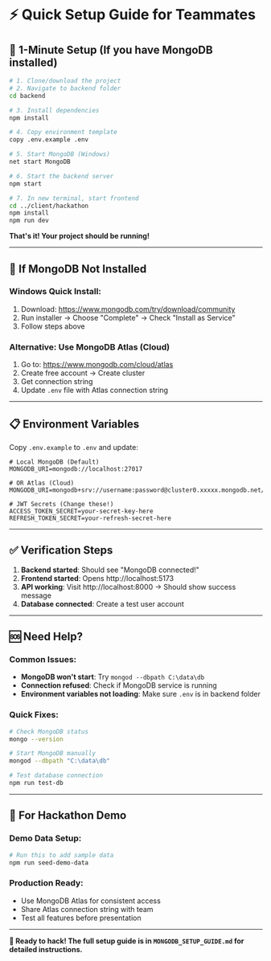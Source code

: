 # ⚡ Quick Setup Guide for Teammates

## 🚀 **1-Minute Setup** (If you have MongoDB installed)

```bash
# 1. Clone/download the project
# 2. Navigate to backend folder
cd backend

# 3. Install dependencies
npm install

# 4. Copy environment template
copy .env.example .env

# 5. Start MongoDB (Windows)
net start MongoDB

# 6. Start the backend server
npm start

# 7. In new terminal, start frontend
cd ../client/hackathon
npm install
npm run dev
```

**That's it! Your project should be running!**

---

## 🔧 **If MongoDB Not Installed**

### **Windows Quick Install:**
1. Download: https://www.mongodb.com/try/download/community
2. Run installer → Choose "Complete" → Check "Install as Service"
3. Follow steps above

### **Alternative: Use MongoDB Atlas (Cloud)**
1. Go to: https://www.mongodb.com/cloud/atlas
2. Create free account → Create cluster
3. Get connection string
4. Update `.env` file with Atlas connection string

---

## 📋 **Environment Variables**

Copy `.env.example` to `.env` and update:

```env
# Local MongoDB (Default)
MONGODB_URI=mongodb://localhost:27017

# OR Atlas (Cloud)
MONGODB_URI=mongodb+srv://username:password@cluster0.xxxxx.mongodb.net/OrganDonationSystem

# JWT Secrets (Change these!)
ACCESS_TOKEN_SECRET=your-secret-key-here
REFRESH_TOKEN_SECRET=your-refresh-secret-here
```

---

## ✅ **Verification Steps**

1. **Backend started**: Should see "MongoDB connected!"
2. **Frontend started**: Opens http://localhost:5173
3. **API working**: Visit http://localhost:8000 → Should show success message
4. **Database connected**: Create a test user account

---

## 🆘 **Need Help?**

### **Common Issues:**
- **MongoDB won't start**: Try `mongod --dbpath C:\data\db`
- **Connection refused**: Check if MongoDB service is running
- **Environment variables not loading**: Make sure `.env` is in backend folder

### **Quick Fixes:**
```bash
# Check MongoDB status
mongo --version

# Start MongoDB manually
mongod --dbpath "C:\data\db"

# Test database connection
npm run test-db
```

---

## 🎯 **For Hackathon Demo**

### **Demo Data Setup:**
```bash
# Run this to add sample data
npm run seed-demo-data
```

### **Production Ready:**
- Use MongoDB Atlas for consistent access
- Share Atlas connection string with team
- Test all features before presentation

---

**🎉 Ready to hack! The full setup guide is in `MONGODB_SETUP_GUIDE.md` for detailed instructions.**
